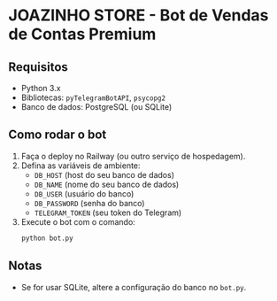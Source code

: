 # JOAZINHO STORE - Bot de Vendas de Contas Premium

## Requisitos

- Python 3.x
- Bibliotecas: `pyTelegramBotAPI`, `psycopg2`
- Banco de dados: PostgreSQL (ou SQLite)

## Como rodar o bot

1. Faça o deploy no Railway (ou outro serviço de hospedagem).
2. Defina as variáveis de ambiente:
   - `DB_HOST` (host do seu banco de dados)
   - `DB_NAME` (nome do seu banco de dados)
   - `DB_USER` (usuário do banco)
   - `DB_PASSWORD` (senha do banco)
   - `TELEGRAM_TOKEN` (seu token do Telegram)
3. Execute o bot com o comando:
   ```bash
   python bot.py
   ```

## Notas

- Se for usar SQLite, altere a configuração do banco no `bot.py`.

